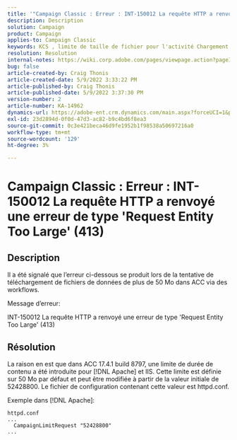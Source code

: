 ```yaml
---
title: '"Campaign Classic : Erreur : INT-150012 La requête HTTP a renvoyé une erreur de type "Request Entity Too Large" (413)"'
description: Description
solution: Campaign
product: Campaign
applies-to: Campaign Classic
keywords: KCS , limite de taille de fichier pour l'activité Chargement (fichier) , [!UICONTROL Entité de requête trop volumineuse], CampaignLimitRequest
resolution: Resolution
internal-notes: https://wiki.corp.adobe.com/pages/viewpage.action?pageId=1423015339#ACC-Apache/Tomcat/IIS-WhatisthefilesizelimitforDataloading(file)activity?
bug: false
article-created-by: Craig Thonis
article-created-date: 5/9/2022 3:33:22 PM
article-published-by: Craig Thonis
article-published-date: 5/9/2022 3:37:30 PM
version-number: 2
article-number: KA-14962
dynamics-url: https://adobe-ent.crm.dynamics.com/main.aspx?forceUCI=1&pagetype=entityrecord&etn=knowledgearticle&id=f04e915b-adcf-ec11-a7b5-00224809c196
exl-id: 23d2894d-0f0d-47d3-ac82-b9c4bd6f8ea3
source-git-commit: 0c3e421beca46d9fe1952b1f98538a50697216a0
workflow-type: tm+mt
source-wordcount: '129'
ht-degree: 3%

---
```


# Campaign Classic : Erreur : INT-150012 La requête HTTP a renvoyé une erreur de type &#39;Request Entity Too Large&#39; (413)

## Description


Il a été signalé que l’erreur ci-dessous se produit lors de la tentative de téléchargement de fichiers de données de plus de 50 Mo dans ACC via des workflows.



Message d’erreur:

INT-150012 La requête HTTP a renvoyé une erreur de type &#39;Request Entity Too Large&#39; (413)


## Résolution


La raison en est que dans ACC 17.4.1 build 8797, une limite de durée de contenu a été introduite pour [!DNL Apache] et IIS. Cette limite est définie sur 50 Mo par défaut et peut être modifiée à partir de la valeur initiale de 52428800. Le fichier de configuration contenant cette valeur est httpd.conf.

Exemple dans [!DNL Apache]:

```
httpd.conf
...
  CampaignLimitRequest "52428800"
...
```

